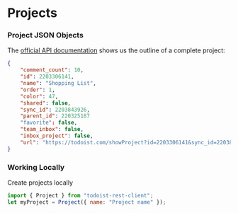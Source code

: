 # Projects

### Project JSON Objects

The [official API documentation](https://developer.todoist.com/rest/v1/#projects) shows us the outline of a complete project:

```json
{
    "comment_count": 10,
    "id": 2203306141,
    "name": "Shopping List",
    "order": 1,
    "color": 47,
    "shared": false,
    "sync_id": 2203843926,
    "parent_id": 220325187
    "favorite": false,
    "team_inbox": false,
    "inbox_project": false,
    "url": "https://todoist.com/showProject?id=2203306141&sync_id=2203843926"
}
```

### Working Locally

Create projects locally

```javascript
import { Project } from "todoist-rest-client";
let myProject = Project({ name: "Project name" });
```
